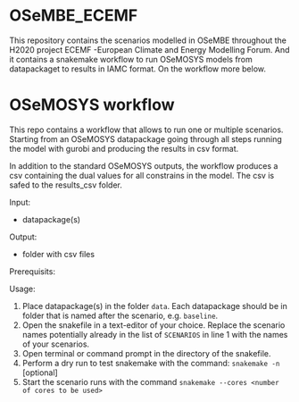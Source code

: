 # OSeMBE_ECEMF
This repository contains the scenarios modelled in OSeMBE throughout the H2020 project ECEMF -European Climate and Energy Modelling Forum. And it contains a snakemake workflow to run OSeMOSYS models from datapackaget to results in IAMC format. On the workflow more below.
# OSeMOSYS workflow
This repo contains a workflow that allows to run one or multiple scenarios. Starting from an OSeMOSYS datapackage going through all steps running the model with gurobi and producing the results in csv format.

In addition to the standard OSeMOSYS outputs, the workflow produces a csv containing the dual values for all constrains in the model. The csv is safed to the results_csv folder.

Input: 

- datapackage(s)

Output:

- folder with csv files

Prerequisits:

Usage:

1. Place datapackage(s) in the folder `data`. Each datapackage should be in folder that is named after the scenario, e.g. `baseline`.
2. Open the snakefile in a text-editor of your choice. Replace the scenario names potentially already in the list of `SCENARIOS` in line 1 with the names of your scenarios.
3. Open terminal or command prompt in the directory of the snakefile.
4. Perform a dry run to test snakemake with the command: `snakemake -n` [optional]
5. Start the scenario runs with the command `snakemake --cores <number of cores to be used>`